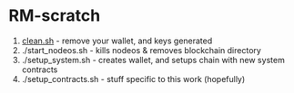 # RM-scratch
1. [clean.sh](./clean.sh) - remove your wallet, and keys generated
2. ./start_nodeos.sh - kills nodeos & removes blockchain directory
3. ./setup_system.sh - creates wallet, and setups chain with new system contracts
4. ./setup_contracts.sh - stuff specific to this work (hopefully)
